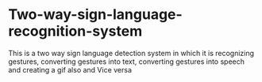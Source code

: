 # Two-way-sign-language-recognition-system
This is a two way sign language detection system in which it is recognizing gestures, converting gestures into text, converting gestures into speech and creating a gif also and Vice versa
